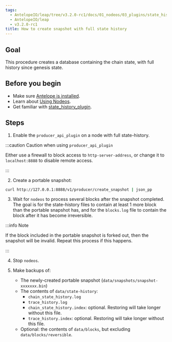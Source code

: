 ```yaml
---
tags:
  - AntelopeIO/leap/tree/v3.2.0-rc1/docs/01_nodeos/03_plugins/state_history_plugin/30_how-to-create-snapshot-with-full-history.md
  - AntelopeIO/leap
  - v3.2.0-rc1
title: How to create snapshot with full state history
---
```


## Goal

This procedure creates a database containing the chain state, with full history since genesis state.

## Before you begin

* Make sure [Antelope is installed](../../../00_install/index.md).
* Learn about [Using Nodeos](../../02_usage/index.md).
* Get familiar with [state_history_plugin](../../03_plugins/state_history_plugin/index.md).

## Steps

1. Enable the `producer_api_plugin` on a node with full state-history.


:::caution Caution when using `producer_api_plugin`

Either use a firewall to block access to `http-server-address`, or change it to `localhost:8888` to disable remote access.

:::


2. Create a portable snapshot:
```sh
curl http://127.0.0.1:8888/v1/producer/create_snapshot | json_pp
```

3. Wait for `nodeos` to process several blocks after the snapshot completed. The goal is for the state-history files to contain at least 1 more block than the portable snapshot has, and for the `blocks.log` file to contain the block after it has become irreversible.


:::info Note

If the block included in the portable snapshot is forked out, then the snapshot will be invalid. Repeat this process if this happens.

:::


4. Stop `nodeos`.

5. Make backups of:
   * The newly-created portable snapshot (`data/snapshots/snapshot-xxxxxxx.bin`)
   * The contents of `data/state-history`:
     * `chain_state_history.log`
     * `trace_history.log`
     * `chain_state_history.index`: optional. Restoring will take longer without this file.
     * `trace_history.index`: optional. Restoring will take longer without this file.
   * Optional: the contents of `data/blocks`, but excluding `data/blocks/reversible`.

